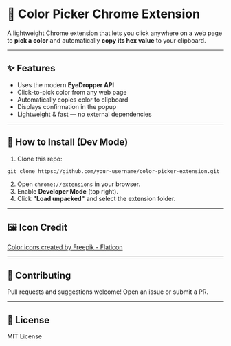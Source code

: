 # 🎯 Color Picker Chrome Extension

A lightweight Chrome extension that lets you click anywhere on a web page to **pick a color** and automatically **copy its hex value** to your clipboard.

---

## ✨ Features

- Uses the modern **EyeDropper API**
- Click-to-pick color from any web page
- Automatically copies color to clipboard
- Displays confirmation in the popup
- Lightweight & fast — no external dependencies

---

## 🧩 How to Install (Dev Mode)

1. Clone this repo:

```
git clone https://github.com/your-username/color-picker-extension.git
```

2. Open `chrome://extensions` in your browser.
3. Enable **Developer Mode** (top right).
4. Click **"Load unpacked"** and select the extension folder.

---

## 🖼 Icon Credit

[Color icons created by Freepik - Flaticon](https://www.flaticon.com/free-icons/color)

---

## 🙌 Contributing

Pull requests and suggestions welcome! Open an issue or submit a PR.

---

## 📄 License

MIT License
